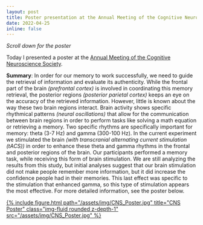 ```yaml
---
layout: post
title: Poster presentation at the Annual Meeting of the Cognitive Neuroscience Society (CNS)
date: 2022-04-25
inline: false
---
```

<i>Scroll down for the poster</i>

Today I presented a poster at the <a href="https://www.cogneurosociety.org/annual-meeting/">Annual Meeting of the Cognitive Neuroscience Society</a>. 

<b>Summary</b>: In order for our memory to work successfully, we need to guide the retrieval of information and evaluate its authenticity. While the frontal part of the brain <i>(prefrontal cortex)</i> is involved in coordinating this memory retrieval, the posterior regions <i>(posterior parietal cortex)</i> keeps an eye on the accuracy of the retrieved information. However, little is known about the way these two brain regions interact. Brain activity shows specific rhythmical patterns <i>(neural oscillations)</i> that allow for the communication between brain regions in order to perform tasks like solving a math equation or retrieving a memory. Two specific rhythms are specifically important for memory: theta (3-7 Hz) and gamma (300-100 Hz). In the current experiment we stimulated the brain <i>(with transcranial alternating current stimulation (tACS))</i> in order to enhance these theta and gamma rhythms in the frontal and posterior regions of the brain. Our participants performed a memory task, while receiving this form of brain stimulation. We are still analyzing the results from this study, but initial analyses suggest that our brain stimulation did not make people remember more information, but it did increase the confidence people had in their memories. This last effect was specific to the stimulation that enhanced gamma, so this type of stimulation appears the most effective. For more detailed information, see the poster below.

<!--![CNS_Poster](/assets/img/CNS_Poster_2022.png)-->

<div class="row">
    <div class="col-sm mt-3 mt-md-0">
        <div><a href="/assets/img/CNS_Poster.jpg">
            {% include figure.html path="/assets/img/CNS_Poster.jpg" title="CNS Poster" class="img-fluid rounded z-depth-1" src="/assets/img/CNS_Poster.jpg" %}
        </a></div>
    </div>
</div>

<!--<a href="/assets/img/CNS_Poster.jpg">
    <img 
        src="/assets/img/CNS_Poster.jpg" 
        alt="CNS Poster 2022"
        class="img-fluid rounded z-depth-1"
    />
</a>-->
